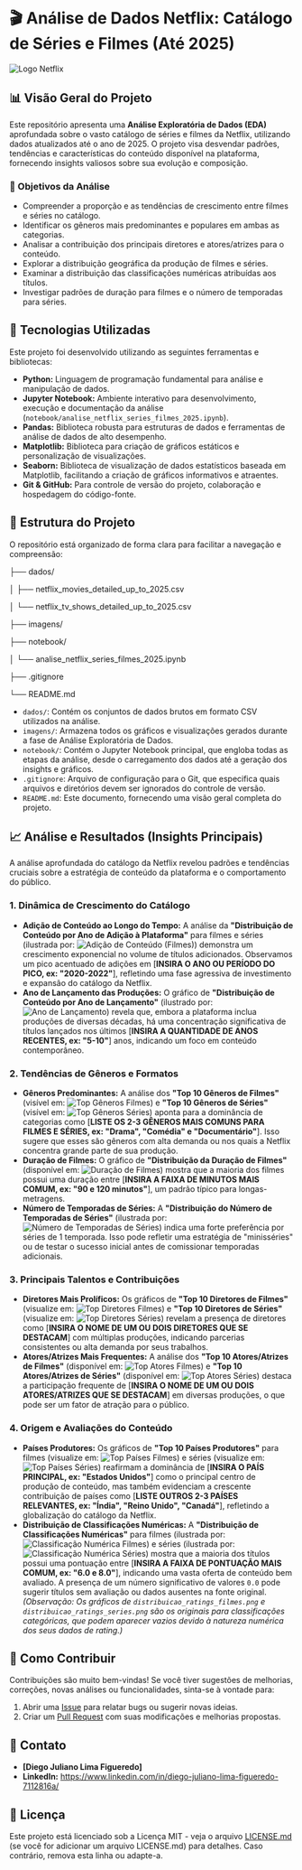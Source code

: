 # 🎬 Análise de Dados Netflix: Catálogo de Séries e Filmes (Até 2025)

![Logo Netflix](imagens/netflix.png)

## 📊 Visão Geral do Projeto

Este repositório apresenta uma **Análise Exploratória de Dados (EDA)** aprofundada sobre o vasto catálogo de séries e filmes da Netflix, utilizando dados atualizados até o ano de 2025. O projeto visa desvendar padrões, tendências e características do conteúdo disponível na plataforma, fornecendo insights valiosos sobre sua evolução e composição.

### 🎯 Objetivos da Análise

* Compreender a proporção e as tendências de crescimento entre filmes e séries no catálogo.
* Identificar os gêneros mais predominantes e populares em ambas as categorias.
* Analisar a contribuição dos principais diretores e atores/atrizes para o conteúdo.
* Explorar a distribuição geográfica da produção de filmes e séries.
* Examinar a distribuição das classificações numéricas atribuídas aos títulos.
* Investigar padrões de duração para filmes e o número de temporadas para séries.

## 🚀 Tecnologias Utilizadas

Este projeto foi desenvolvido utilizando as seguintes ferramentas e bibliotecas:

* **Python:** Linguagem de programação fundamental para análise e manipulação de dados.
* **Jupyter Notebook:** Ambiente interativo para desenvolvimento, execução e documentação da análise (`notebook/analise_netflix_series_filmes_2025.ipynb`).
* **Pandas:** Biblioteca robusta para estruturas de dados e ferramentas de análise de dados de alto desempenho.
* **Matplotlib:** Biblioteca para criação de gráficos estáticos e personalização de visualizações.
* **Seaborn:** Biblioteca de visualização de dados estatísticos baseada em Matplotlib, facilitando a criação de gráficos informativos e atraentes.
* **Git & GitHub:** Para controle de versão do projeto, colaboração e hospedagem do código-fonte.

## 📁 Estrutura do Projeto

O repositório está organizado de forma clara para facilitar a navegação e compreensão:

├── dados/

│   ├── netflix_movies_detailed_up_to_2025.csv

│   └── netflix_tv_shows_detailed_up_to_2025.csv

├── imagens/

├── notebook/

│   └── analise_netflix_series_filmes_2025.ipynb

├── .gitignore

└── README.md

* `dados/`: Contém os conjuntos de dados brutos em formato CSV utilizados na análise.
* `imagens/`: Armazena todos os gráficos e visualizações gerados durante a fase de Análise Exploratória de Dados.
* `notebook/`: Contém o Jupyter Notebook principal, que engloba todas as etapas da análise, desde o carregamento dos dados até a geração dos insights e gráficos.
* `.gitignore`: Arquivo de configuração para o Git, que especifica quais arquivos e diretórios devem ser ignorados do controle de versão.
* `README.md`: Este documento, fornecendo uma visão geral completa do projeto.

## 📈 Análise e Resultados (Insights Principais)

A análise aprofundada do catálogo da Netflix revelou padrões e tendências cruciais sobre a estratégia de conteúdo da plataforma e o comportamento do público.

### 1. Dinâmica de Crescimento do Catálogo

* **Adição de Conteúdo ao Longo do Tempo:**
    A análise da **"Distribuição de Conteúdo por Ano de Adição à Plataforma"** para filmes e séries (ilustrada por: ![Adição de Conteúdo (Filmes)](imagens/distribuicao_conteudo_por_ano_adicao.png)) demonstra um crescimento exponencial no volume de títulos adicionados. Observamos um pico acentuado de adições em [**INSIRA O ANO OU PERÍODO DO PICO, ex: "2020-2022"**], refletindo uma fase agressiva de investimento e expansão do catálogo da Netflix.
* **Ano de Lançamento das Produções:**
    O gráfico de **"Distribuição de Conteúdo por Ano de Lançamento"** (ilustrado por: ![Ano de Lançamento](imagens/distribuicao_conteudo_por_ano_lancamento.png)) revela que, embora a plataforma inclua produções de diversas décadas, há uma concentração significativa de títulos lançados nos últimos [**INSIRA A QUANTIDADE DE ANOS RECENTES, ex: "5-10"**] anos, indicando um foco em conteúdo contemporâneo.

### 2. Tendências de Gêneros e Formatos

* **Gêneros Predominantes:**
    A análise dos **"Top 10 Gêneros de Filmes"** (visível em: ![Top Gêneros Filmes](imagens/top_10_generos_filmes.png)) e **"Top 10 Gêneros de Séries"** (visível em: ![Top Gêneros Séries](imagens/top_10_generos_series.png)) aponta para a dominância de categorias como [**LISTE OS 2-3 GÊNEROS MAIS COMUNS PARA FILMES E SÉRIES, ex: "Drama", "Comédia" e "Documentário"**]. Isso sugere que esses são gêneros com alta demanda ou nos quais a Netflix concentra grande parte de sua produção.
* **Duração de Filmes:**
    O gráfico de **"Distribuição da Duração de Filmes"** (disponível em: ![Duração de Filmes](imagens/distribuicao_duracao_filmes.png)) mostra que a maioria dos filmes possui uma duração entre [**INSIRA A FAIXA DE MINUTOS MAIS COMUM, ex: "90 e 120 minutos"**], um padrão típico para longas-metragens.
* **Número de Temporadas de Séries:**
    A **"Distribuição do Número de Temporadas de Séries"** (ilustrada por: ![Número de Temporadas de Séries](imagens/distribuicao_num_temporadas_series.png)) indica uma forte preferência por séries de 1 temporada. Isso pode refletir uma estratégia de "minisséries" ou de testar o sucesso inicial antes de comissionar temporadas adicionais.

### 3. Principais Talentos e Contribuições

* **Diretores Mais Prolíficos:**
    Os gráficos de **"Top 10 Diretores de Filmes"** (visualize em: ![Top Diretores Filmes](imagens/top_10_diretores_filmes.png)) e **"Top 10 Diretores de Séries"** (visualize em: ![Top Diretores Séries](imagens/top_10_diretores_series.png)) revelam a presença de diretores como [**INSIRA O NOME DE UM OU DOIS DIRETORES QUE SE DESTACAM**] com múltiplas produções, indicando parcerias consistentes ou alta demanda por seus trabalhos.
* **Atores/Atrizes Mais Frequentes:**
    A análise dos **"Top 10 Atores/Atrizes de Filmes"** (disponível em: ![Top Atores Filmes](imagens/top_10_atores_filmes.png)) e **"Top 10 Atores/Atrizes de Séries"** (disponível em: ![Top Atores Séries](imagens/top_10_atores_series.png)) destaca a participação frequente de [**INSIRA O NOME DE UM OU DOIS ATORES/ATRIZES QUE SE DESTACAM**] em diversas produções, o que pode ser um fator de atração para o público.

### 4. Origem e Avaliações do Conteúdo

* **Países Produtores:**
    Os gráficos de **"Top 10 Países Produtores"** para filmes (visualize em: ![Top Países Filmes](imagens/top_10_paises_filmes.png)) e séries (visualize em: ![Top Países Séries](imagens/top_10_paises_series.png)) reafirmam a dominância de [**INSIRA O PAÍS PRINCIPAL, ex: "Estados Unidos"**] como o principal centro de produção de conteúdo, mas também evidenciam a crescente contribuição de países como [**LISTE OUTROS 2-3 PAÍSES RELEVANTES, ex: "Índia", "Reino Unido", "Canadá"**], refletindo a globalização do catálogo da Netflix.
* **Distribuição de Classificações Numéricas:**
    A **"Distribuição de Classificações Numéricas"** para filmes (ilustrada por: ![Classificação Numérica Filmes](imagens/distribuicao_ratings_numericos_filmes.png)) e séries (ilustrada por: ![Classificação Numérica Séries](imagens/distribuicao_ratings_numericos_series.png)) mostra que a maioria dos títulos possui uma pontuação entre [**INSIRA A FAIXA DE PONTUAÇÃO MAIS COMUM, ex: "6.0 e 8.0"**], indicando uma vasta oferta de conteúdo bem avaliado. A presença de um número significativo de valores `0.0` pode sugerir títulos sem avaliação ou dados ausentes na fonte original.
    *(Observação: Os gráficos de `distribuicao_ratings_filmes.png` e `distribuicao_ratings_series.png` são os originais para classificações categóricas, que podem aparecer vazios devido à natureza numérica dos seus dados de rating.)*

## 🤝 Como Contribuir

Contribuições são muito bem-vindas! Se você tiver sugestões de melhorias, correções, novas análises ou funcionalidades, sinta-se à vontade para:

1.  Abrir uma [Issue](https://github.com/diegojlfigueredo/analise_netflix_series_filmes_2025/issues) para relatar bugs ou sugerir novas ideias.
2.  Criar um [Pull Request](https://github.com/diegojlfigueredo/analise_netflix_series_filmes_2025/pulls) com suas modificações e melhorias propostas.

## 📧 Contato

* **[Diego Juliano Lima Figueredo]**
* **LinkedIn:** https://www.linkedin.com/in/diego-juliano-lima-figueredo-7112816a/

## 📜 Licença

Este projeto está licenciado sob a Licença MIT - veja o arquivo [LICENSE.md](LICENSE.md) (se você for adicionar um arquivo LICENSE.md) para detalhes. Caso contrário, remova esta linha ou adapte-a.
